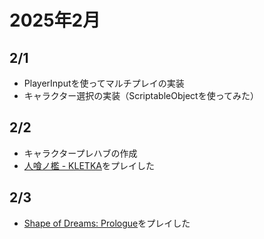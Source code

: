 # 2025年2月

## 2/1
- PlayerInputを使ってマルチプレイの実装
- キャラクター選択の実装（ScriptableObjectを使ってみた）
## 2/2
- キャラクタープレハブの作成
- [人喰ノ檻 - KLETKA](https://store.steampowered.com/app/1699480/__KLETKA/)をプレイした
## 2/3
- [Shape of Dreams: Prologue](https://store.steampowered.com/app/3275270/Shape_of_Dreams_Prologue/)をプレイした
